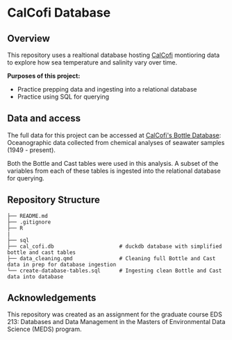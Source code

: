 # CalCofi Database

## Overview

This repository uses a realtional database hosting [CalCofi](https://calcofi.org) montioring data to explore how sea temperature and salinity vary over time. 

**Purposes of this project:**
- Practice prepping data and ingesting into a relational database
- Practice using SQL for querying

## Data and access

The full data for this project can be accessed at [CalCofi's Bottle Database](https://calcofi.org/data/oceanographic-data/bottle-database/ ): Oceanographic data collected from chemical analyses of seawater samples (1949 - present). 

Both the Bottle and Cast tables were used in this analysis. A subset of the variables from each of these tables is ingested into the relational database for querying.


## Repository Structure

```
├── README.md
├── .gitignore
├── R
|
├── sql
├── cal_cofi.db                     # duckdb database with simplified bottle and cast tables
├── data_cleaning.qmd               # Cleaning full Bottle and Cast data in prep for database ingestion
└── create-database-tables.sql      # Ingesting clean Bottle and Cast data into database
```
## Acknowledgements

This repository was created as an assignment for the graduate course EDS 213: Databases and Data Management in the Masters of Environmental Data Science (MEDS) program.


